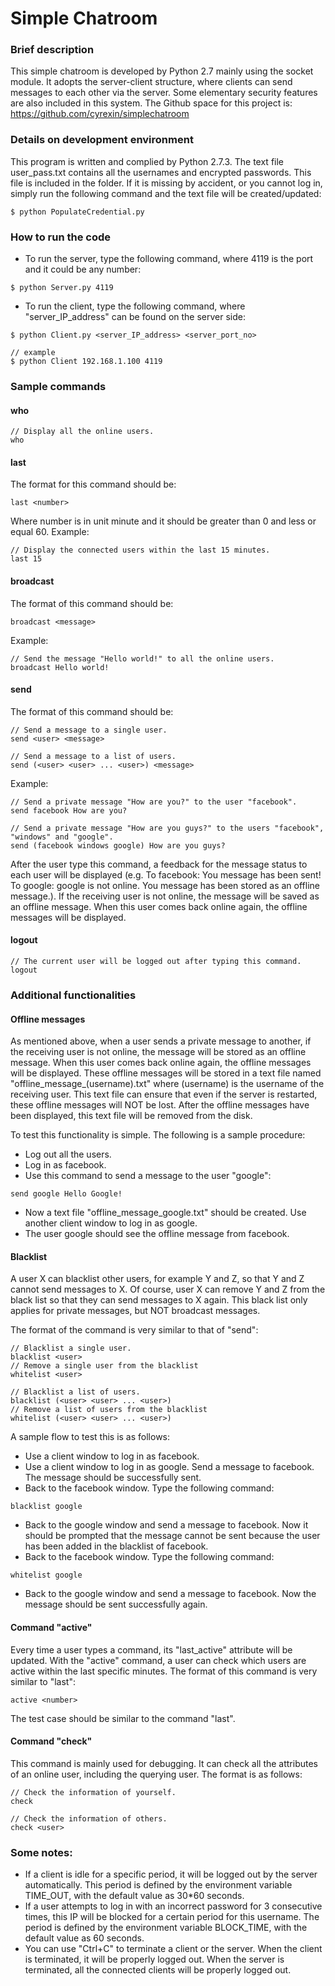 # Simple Chatroom

### Brief description
This simple chatroom is developed by Python 2.7 mainly using the socket module. It adopts the server-client structure, where clients can send messages to each other via the server. Some elementary security features are also included in this system. The Github space for this project is: https://github.com/cyrexin/simplechatroom

### Details on development environment
This program is written and complied by Python 2.7.3. The text file user_pass.txt contains all the usernames and encrypted passwords. This file is included in the folder. If it is missing by accident, or you cannot log in, simply run the following command and the text file will be created/updated:
```
$ python PopulateCredential.py
```

### How to run the code
- To run the server, type the following command, where 4119 is the port and it could be any number:
```
$ python Server.py 4119
```
- To run the client, type the following command, where "server_IP_address" can be found on the server side:
```
$ python Client.py <server_IP_address> <server_port_no>

// example
$ python Client 192.168.1.100 4119
```

### Sample commands
#### who
```
// Display all the online users.
who
```

#### last
The format for this command should be:
```
last <number>
```
Where number is in unit minute and it should be greater than 0 and less or equal 60.
Example:
```
// Display the connected users within the last 15 minutes.
last 15
```

#### broadcast
The format of this command should be:
```
broadcast <message>
```
Example:
```
// Send the message "Hello world!" to all the online users.
broadcast Hello world!
```

#### send
The format of this command should be:
```
// Send a message to a single user.
send <user> <message>

// Send a message to a list of users.
send (<user> <user> ... <user>) <message>
```
Example:
```
// Send a private message "How are you?" to the user "facebook".
send facebook How are you?

// Send a private message "How are you guys?" to the users "facebook", "windows" and "google".
send (facebook windows google) How are you guys?
```
After the user type this command, a feedback for the message status to each user will be displayed (e.g. To facebook: You message has been sent! To google: google is not online. You message has been stored as an offline message.). If the receiving user is not online, the message will be saved as an offline message. When this user comes back online again, the offline messages will be displayed.

#### logout
```
// The current user will be logged out after typing this command.
logout
```

### Additional functionalities
#### Offline messages
As mentioned above, when a user sends a private message to another, if the receiving user is not online, the message will be stored as an offline message. When this user comes back online again, the offline messages will be displayed. These offline messages will be stored in a text file named "offline_message_(username).txt" where (username) is the username of the receiving user. This text file can ensure that even if the server is restarted, these offline messages will NOT be lost. After the offline messages have been displayed, this text file will be removed from the disk.

To test this functionality is simple. The following is a sample procedure:
- Log out all the users.
- Log in as facebook.
- Use this command to send a message to the user "google":
```
send google Hello Google!
```
- Now a text file "offline_message_google.txt" should be created. Use another client window to log in as google.
- The user google should see the offline message from facebook.

#### Blacklist
A user X can blacklist other users, for example Y and Z, so that Y and Z cannot send messages to X. Of course, user X can remove Y and Z from the black list so that they can send messages to X again. This black list only applies for private messages, but NOT broadcast messages.

The format of the command is very similar to that of "send":
```
// Blacklist a single user.
blacklist <user>
// Remove a single user from the blacklist
whitelist <user>

// Blacklist a list of users.
blacklist (<user> <user> ... <user>)
// Remove a list of users from the blacklist
whitelist (<user> <user> ... <user>)
```

A sample flow to test this is as follows:
- Use a client window to log in as facebook.
- Use a client window to log in as google. Send a message to facebook. The message should be successfully sent.
- Back to the facebook window. Type the following command:
```
blacklist google
```
- Back to the google window and send a message to facebook. Now it should be prompted that the message cannot be sent because the user has been added in the blacklist of facebook.
- Back to the facebook window. Type the following command:
```
whitelist google
```
- Back to the google window and send a message to facebook. Now the message should be sent successfully again.

#### Command "active"
Every time a user types a command, its "last_active" attribute will be updated. With the "active" command, a user can check which users are active within the last specific minutes. The format of this command is very similar to "last":
```
active <number>
```

The test case should be similar to the command "last".

#### Command "check"
This command is mainly used for debugging. It can check all the attributes of an online user, including the querying user. The format is as follows:
```
// Check the information of yourself.
check

// Check the information of others.
check <user>
```

### Some notes:
- If a client is idle for a specific period, it will be logged out by the server automatically. This period is defined by the environment variable TIME_OUT, with the default value as 30*60 seconds.
- If a user attempts to log in with an incorrect password for 3 consecutive times, this IP will be blocked for a certain period for this username. The period is defined by the environment variable BLOCK_TIME, with the default value as 60 seconds.
- You can use "Ctrl+C" to terminate a client or the server. When the client is terminated, it will be properly logged out. When the server is terminated, all the connected clients will be properly logged out.
